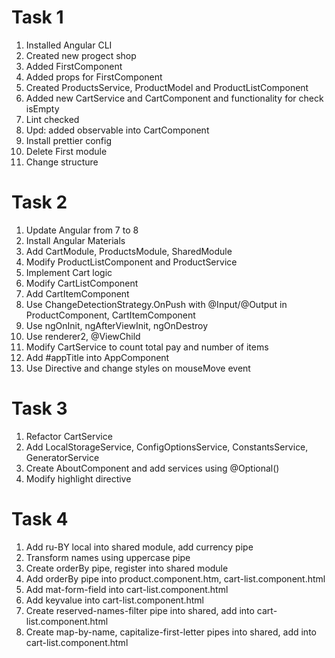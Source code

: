 # Task 1

1. Installed Angular CLI
2. Created new progect shop
3. Added FirstComponent
4. Added props for FirstComponent
5. Created ProductsService, ProductModel and ProductListComponent
6. Added new CartService and CartComponent and functionality for check isEmpty
7. Lint checked
8. Upd: added observable into CartComponent
9. Install prettier config
10. Delete First module
11. Change structure

# Task 2

1. Update Angular from 7 to 8
2. Install Angular Materials
3. Add CartModule, ProductsModule, SharedModule
4. Modify ProductListComponent and ProductService
5. Implement Cart logic
6. Modify CartListComponent
7. Add СartItemComponent
8. Use ChangeDetectionStrategy.OnPush with @Input/@Output in ProductComponent, CartItemComponent
9. Use ngOnInit, ngAfterViewInit, ngOnDestroy
10. Use renderer2, @ViewChild
11. Modify CartService to count total pay and number of items
12. Add #appTitle into AppComponent
13. Use Directive and change styles on mouseMove event

# Task 3

1. Refactor CartService
2. Add LocalStorageService, ConfigOptionsService, ConstantsService, GeneratorService
3. Create AboutComponent and add services using @Optional()
4. Modify highlight directive

# Task 4

1. Add ru-BY local into shared module, add currency pipe
2. Transform names using uppercase pipe
3. Create orderBy pipe, register into shared module
4. Add orderBy pipe into product.component.htm, cart-list.component.html
5. Add mat-form-field into cart-list.component.html
6. Add keyvalue into cart-list.component.html
7. Create reserved-names-filter pipe into shared, add into cart-list.component.html
8. Create map-by-name, capitalize-first-letter pipes into shared, add into cart-list.component.html
